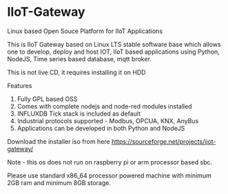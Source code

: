 # IIoT-Gateway
Linux based Open Souce Platform for IIoT Applications

This is IIoT Gateway based on Linux LTS stable software base which allows one to develop, deploy and host IOT, IIoT based applications using Python, NodeJS, Time series based database, mqtt broker.

This is not live CD, it requires installing it on HDD

Features

1. Fully GPL based OSS
2. Comes with complete nodejs and node-red modules installed
3. INFLUXDB Tick stack is included as default
4. Industrial protocols supported - Modbus, OPCUA, KNX, AnyBus
5. Applications can be developed in both Python and NodeJS


Download the installer iso from here https://sourceforge.net/projects/iiot-gateway/

Note - this os does not run on raspberry pi or arm processor based sbc. 

Please use standard x86_64 processor powered machine with minimum 2GB ram and minimum 8GB storage. 
